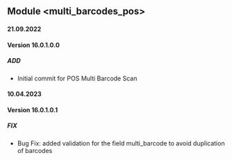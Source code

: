 ## Module <multi_barcodes_pos>

#### 21.09.2022
#### Version 16.0.1.0.0
##### ADD
- Initial commit for POS Multi Barcode Scan

#### 10.04.2023
#### Version 16.0.1.0.1
##### FIX
- Bug Fix: added validation for the field multi_barcode to avoid duplication of barcodes